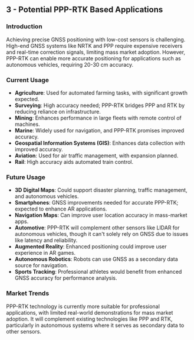 ## 3 - Potential PPP-RTK Based Applications

### Introduction

Achieving precise GNSS positioning with low-cost sensors is challenging. High-end GNSS systems like NRTK and PPP require expensive receivers and real-time correction signals, limiting mass market adoption. However, PPP-RTK can enable more accurate positioning for applications such as autonomous vehicles, requiring 20-30 cm accuracy.

### Current Usage

- **Agriculture**: Used for automated farming tasks, with significant growth expected.
- **Surveying**: High accuracy needed; PPP-RTK bridges PPP and RTK by reducing reliance on infrastructure.
- **Mining**: Enhances performance in large fleets with remote control of machines.
- **Marine**: Widely used for navigation, and PPP-RTK promises improved accuracy.
- **Geospatial Information Systems (GIS)**: Enhances data collection with improved accuracy.
- **Aviation**: Used for air traffic management, with expansion planned.
- **Rail**: High accuracy aids automated train control.

### Future Usage

- **3D Digital Maps**: Could support disaster planning, traffic management, and autonomous vehicles.
- **Smartphones**: GNSS improvements needed for accurate PPP-RTK; expected to enhance AR applications.
- **Navigation Maps**: Can improve user location accuracy in mass-market apps.
- **Automotive**: PPP-RTK will complement other sensors like LIDAR for autonomous vehicles, though it can't solely rely on GNSS due to issues like latency and reliability.
- **Augmented Reality**: Enhanced positioning could improve user experience in AR games.
- **Autonomous Robotics**: Robots can use GNSS as a secondary data source for navigation.
- **Sports Tracking**: Professional athletes would benefit from enhanced GNSS accuracy for performance analysis.

### Market Trends

PPP-RTK technology is currently more suitable for professional applications, with limited real-world demonstrations for mass market adoption. It will complement existing technologies like PPP and RTK, particularly in autonomous systems where it serves as secondary data to other sensors.
